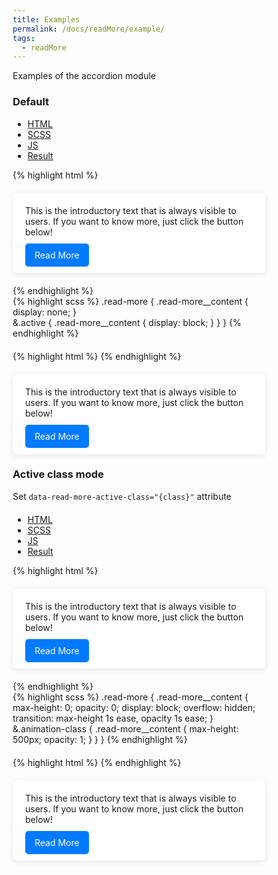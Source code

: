 ```yaml
---
title: Examples
permalink: /docs/readMore/example/
tags:
  - readMore
---
```

Examples of the accordion module 
<script type="module">
  import { readMore } from "/wskit/assets/js/bundle.js";
  readMore.run();
</script>
<style>
  * {
    box-sizing: border-box;
  }

  p {
    margin-top: 0;
    margin-bottom: 20px;
  }

  .read-more {
    max-width: 600px;
    height: fit-content;
    margin: 20px auto;
    padding: 20px;
    background-color: #ffffff;
    border-radius: 5px;
    box-shadow: 0 2px 10px rgba(0, 0, 0, 0.1);

    .read-more__button {
      background-color: #007bff;
      color: white;
      border: none;
      padding: 10px 15px;
      border-radius: 5px;
      cursor: pointer;

      &:hover {
        background-color: #0056b3;
      }
    }

    &:not([data-read-more-active-class]) {
      .read-more__content {
        display: none;
      }

      &.active {
        .read-more__content {
          display: block;
        }
      }
    }

    &[data-read-more-active-class] {
      .read-more__content {
        max-height: 0;
        opacity: 0;
        display: block;
        overflow: hidden;
        transition: max-height 1s ease, opacity 1s ease;
      }

      &.animation-class {
        .read-more__content {
          max-height: 500px;
          opacity: 1;
        }
      }
    }
  }
</style>

### Default

<ul class="nav nav-tabs">
  <li class="active">
    <a href="#html_default" data-toggle="tab">HTML</a>
  </li>
  <li>
    <a href="#scss_default" data-toggle="tab">SCSS</a>
  </li>
  <li>
    <a href="#js_default" data-toggle="tab">JS</a>
  </li>
  <li>
    <a href="#result_default" data-toggle="tab">Result</a>
  </li>
</ul>
<div id="example1" class="tab-content">
  <div class="tab-pane fade active in" id="html_default">
{% highlight html %}
<div class="read-more" data-read-more>
  <p>This is the introductory text that is always visible to users. If you want to know more, just click the button below!</p>
  <div class="read-more__content">
    <p>
      This is hidden content that will be displayed after clicking the button. You can place additional information, text, images, and even videos here!
    </p>
    <p>
      Here’s another paragraph to demonstrate how you can expand the content. For example, you could add any interesting facts or statistics to make your article more informative.
    </p>
  </div>
  <span class="read-more__button"
        data-read-more-toggler
        data-more-text="Read More"
        data-less-text="Hide">Read More</span>
</div>
{% endhighlight %}
  </div>
  <div class="tab-pane fade" id="scss_default">
{% highlight scss %}
.read-more {
  .read-more__content {
    display: none;
  }

  &.active {
    .read-more__content {
      display: block;
    }
  }
}
{% endhighlight %}
  </div>
  <div class="tab-pane fade" id="js_default">
{% highlight html %}
<script type="module">
  import { readMore } from "wskit";
  readMore.run();
</script>
{% endhighlight %}
  </div>
  <div class="tab-pane fade" id="result_default">
    <div class="read-more" data-read-more>
      <p>This is the introductory text that is always visible to users. If you want to know more, just click the button below!</p>
      <div class="read-more__content">
        <p>
          This is hidden content that will be displayed after clicking the button. You can place additional information, text, images, and even videos here!
        </p>
        <p>
          Here’s another paragraph to demonstrate how you can expand the content. For example, you could add any interesting facts or statistics to make your article more informative.
        </p>
      </div>
      <span class="read-more__button"
            data-read-more-toggler
            data-more-text="Read More"
            data-less-text="Hide">Read More</span>
    </div>
  </div>
</div>

### Active class mode

Set `data-read-more-active-class="{class}"` attribute

<ul class="nav nav-tabs">
  <li class="active">
    <a href="#html_active-class" data-toggle="tab">HTML</a>
  </li>
  <li>
    <a href="#scss_active-class" data-toggle="tab">SCSS</a>
  </li>
  <li>
    <a href="#js_active-class" data-toggle="tab">JS</a>
  </li>
  <li>
    <a href="#result_active-class" data-toggle="tab">Result</a>
  </li>
</ul>
<div class="tab-content">
  <div class="tab-pane fade active in" id="html_active-class">
{% highlight html %}
<div class="read-more" data-read-more data-read-more-active-class="animation-class">
  <p>This is the introductory text that is always visible to users. If you want to know more, just click the button below!</p>
    <div class="read-more__content">
      <p>
        This is hidden content that will be displayed after clicking the button. You can place additional information, text, images, and even videos here!
      </p>
      <p>
        Here’s another paragraph to demonstrate how you can expand the content. For example, you could add any interesting facts or statistics to make your article more informative.
      </p>
    </div>
  <span class="read-more__button" data-read-more-toggler data-more-text="Read More" data-less-text="Hide">Read More</span>
</div>
{% endhighlight %}
  </div>
  <div class="tab-pane fade" id="scss_active-class">
{% highlight scss %}
.read-more {
  .read-more__content {
    max-height: 0;
    opacity: 0;
    display: block;
    overflow: hidden;
    transition: max-height 1s ease, opacity 1s ease;
  }

  &.animation-class {
    .read-more__content {
      max-height: 500px;
      opacity: 1;
    }
  }
}
{% endhighlight %}
  </div>
  <div class="tab-pane fade" id="js_active-class">
{% highlight html %}
<script type="module">
  import { accordion } from "wskit";
  accordion.run();
</script>
{% endhighlight %}
  </div>
  <div class="tab-pane fade" id="result_active-class">
    <div class="read-more" data-read-more data-read-more-active-class="animation-class">
	<p>This is the introductory text that is always visible to users. If you want to know more, just click the button below!</p>
	<div class="read-more__content">
		<p>
			This is hidden content that will be displayed after clicking the button. You can place additional information, text, images, and even videos here!
		</p>
		<p>
			Here’s another paragraph to demonstrate how you can expand the content. For example, you could add any interesting facts or statistics to make your article more informative.
		</p>
	</div>
	<span class="read-more__button" data-read-more-toggler data-more-text="Read More" data-less-text="Hide">Read More</span>
</div>
  </div>
</div>

